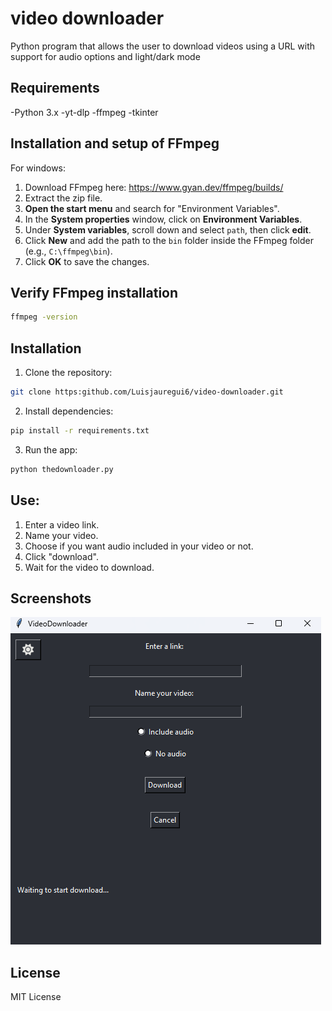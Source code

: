 # video downloader

Python program that allows the user to download videos using a URL with support for audio options and light/dark mode
 
## Requirements
-Python 3.x
-yt-dlp
-ffmpeg
-tkinter

## Installation and setup of FFmpeg
For windows:
1. Download FFmpeg here: https://www.gyan.dev/ffmpeg/builds/
2. Extract the zip file.
3. **Open the start menu** and search for "Environment Variables".
4. In the **System properties** window, click on **Environment Variables**.
5. Under **System variables**, scroll down and select `path`, then click **edit**.
6. Click **New** and add the path to the `bin` folder inside the FFmpeg folder (e.g., `C:\ffmpeg\bin`).
7. Click **OK** to save the changes.

## Verify FFmpeg installation
```bash
ffmpeg -version
```
 
## Installation
1. Clone the repository:
```bash
git clone https:github.com/Luisjauregui6/video-downloader.git
```
2. Install dependencies:
```bash
pip install -r requirements.txt
```
3. Run the app:
```bash
python thedownloader.py
```

## Use:
1. Enter a video link.
2. Name your video.
3. Choose if you want audio included in your video or not.
4. Click "download".
5. Wait for the video to download.

## Screenshots

![video downloader screenshot](img/screenshot1.png)

## License 

MIT License 
